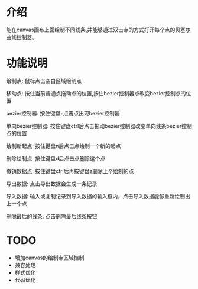 # 介绍

能在canvas画布上面绘制不同线条,并能够通过双击点的方式打开每个点的贝塞尔曲线控制器。


# 功能说明

绘制点: 鼠标点击空白区域绘制点

移动点: 按住当前普通点拖动点的位置,按住bezier控制器点改变bezier控制点的位置

bezier控制器: 按住键盘`c`点击点出现bezier控制器

单向bezier控制器: 按住键盘ctrl后点击拖动bezier控制器改变单向线条bezier控制点的位置

绘制新起点: 按住键盘n后点击点绘制一个新的起点

删除绘制点: 按住键盘d后点击点删除这个点

撤销数据点: 按住键盘ctrl后再按键盘z删除上个绘制的点

导出数据: 点击导出数据会生成一条记录

导入数据: 输入或复制记录到导入数据的输入框内，点击导入数据能够重新绘制出上一个点

删除最后的线条: 点击删除最后线条按钮

# TODO

- 增加canvas的绘制点区域控制
- 兼容处理
- 样式优化
- 代码优化

